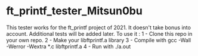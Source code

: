# ft_printf_tester_Mitsun0bu
This tester works for the ft_printf project of 2021.
It doesn't take bonus into account.
Additional tests will be added later.
To use it :
  1 - Clone this repo in your own repo.
  2 - Make your libftprintf.a library
  3 - Compile with gcc -Wall -Werror -Wextra *.c libftprintf.a
  4 - Run with ./a.out

